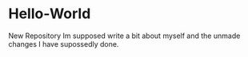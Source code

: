 # Hello-World
New Repository
Im supposed write a bit about myself and the unmade changes I have supossedly done.
